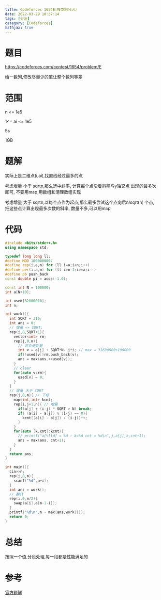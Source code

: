 ```yaml
---
title: Codeforces 1654E(按类别分治)
date: 2022-03-29 10:37:14
tags: [分治]
category: [Codeforces]
mathjax: true
---
```


# 题目

https://codeforces.com/contest/1654/problem/E


给一数列,修改尽量少的值让整个数列等差

# 范围

n <= 1e5

1<= ai <= 1e5

5s

1GB

# 题解

实际上是二维点(i,ai),找直线经过最多的点

考虑增量 小于 sqrtn,那么选中斜率, 计算每个点沿着斜率与y轴交点 出现的最多次即可, 不要用map,用数组和清理数组实现

考虑增量 大于 sqrtn,以每个点作为起点,那么最多尝试这个点向后n/sqrt(n) 个点, 把这些点计算出现最多次数的斜率, 数量不多,可以用map

# 代码

```cpp
#include <bits/stdc++.h>
using namespace std;

typedef long long ll;
#define MOD 1000000007
#define rep(i,a,n) for (ll i=a;i<n;i++)
#define per(i,a,n) for (ll i=n-1;i>=a;i--)
#define pb push_back
const double pi = acos(-1.0);

const int N = 100000;
int a[N+10];

int used[32000010];
int n;

int work(){
  int SQRT = 316;
  int ans = 0;
  // 增量 <= SQRT;
  rep(i,0,SQRT+1){
    vector<int> rm;
    rep(j,0,n){
      // 非负便宜量
      int v = a[j] + SQRT*N- j*i; // max = 31600000+100000
      if(!used[v])rm.push_back(v);
      ans = max(ans,++used[v]);
    }
    // clear
    for(auto v:rm){
      used[v] = 0;
    }
  }
  // 增量 大于 SQRT
  rep(j,0,n){ // 下标
    map<int,int> kcnt;
    rep(i,j+1,n){ // 增量
      if(a[j] + (i-j) * SQRT > N) break;
      if( (a[i] - a[j]) % (i-j) == 0){
        kcnt[(a[i] - a[j]) / (i-j)]++;
      }
    }
    for(auto [k,cnt]:kcnt){
      // printf("a[%lld] = %d : k=%d cnt = %d\n",j,a[j],k,cnt+1);
      ans = max(ans, cnt+1);
    }
  }
  return ans;
}

int main(){
  cin>>n;
  rep(i,0,n){
    scanf("%d",a+i);
  }
  int ans = work();
  // 翻转
  rep(i,0,n/2){
    swap(a[i],a[n-1-i]);
  }
  printf("%d\n",n - max(ans,work()));
  return 0;
}
```

# 总结

按照一个值,分段处理,每一段都是性能满足的

# 参考

[官方题解](https://codeforces.com/blog/entry/100127)
